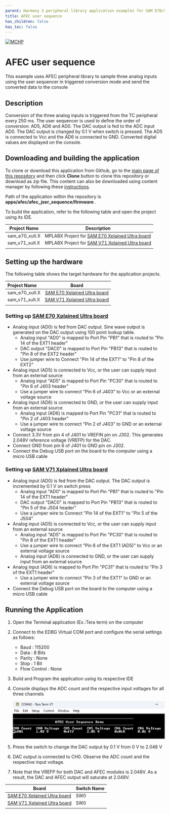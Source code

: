 ```yaml
---
parent: Harmony 3 peripheral library application examples for SAM E70/S70/V70/V71 family
title: AFEC user sequence 
has_children: false
has_toc: false
---
```


[![MCHP](https://www.microchip.com/ResourcePackages/Microchip/assets/dist/images/logo.png)](https://www.microchip.com)

# AFEC user sequence

This example uses AFEC peripheral library to sample three analog inputs using the user sequencer in triggered conversion mode and send the converted data to the console

## Description

Conversion of the three analog inputs is triggered from the TC peripheral every 250 ms. The user sequencer is used to define the order of conversion: AD5, AD6 and AD0. The DAC output is fed to the ADC input AD0. The DAC output is changed by 0.1 V when switch is pressed.
The AD5 is connected to Vcc and the AD6 is connected to GND. Converted digital values are displayed on the console.

## Downloading and building the application

To clone or download this application from Github, go to the [main page of this repository](https://github.com/Microchip-MPLAB-Harmony/csp_apps_sam_e70_s70_v70_v71) and then click **Clone** button to clone this repository or download as zip file.
This content can also be downloaded using content manager by following these [instructions](https://github.com/Microchip-MPLAB-Harmony/contentmanager/wiki).

Path of the application within the repository is **apps/afec/afec_jser_sequence/firmware** .

To build the application, refer to the following table and open the project using its IDE.

| Project Name      | Description                                    |
| ----------------- | ---------------------------------------------- |
| sam_e70_xult.X    | MPLABX Project for [SAM E70 Xplained Ultra board](https://www.microchip.com/DevelopmentTools/ProductDetails/PartNO/DM320113)|
| sam_v71_xult.X    | MPLABX Project for  [SAM V71 Xplained Ultra board](https://www.microchip.com/developmenttools/ProductDetails/atsamv71-xult)|
|||

## Setting up the hardware

The following table shows the target hardware for the application projects.

| Project Name| Board|
|:---------|:---------:|
|sam_e70_xult.X | [SAM E70 Xplained Ultra board](https://www.microchip.com/DevelopmentTools/ProductDetails/PartNO/DM320113)|
|sam_v71_xult.X | [SAM V71 Xplained Ultra board](https://www.microchip.com/developmenttools/ProductDetails/atsamv71-xult)|
|||

### Setting up [SAM E70 Xplained Ultra board](https://www.microchip.com/DevelopmentTools/ProductDetails/PartNO/DM320113)

- Analog input (AD0) is fed from DAC output. Sine wave output is generated on the DAC output using 100 point lookup table.
  - Analog input "AD0" is mapped to Port Pin "PB1" that is routed to "Pin 14 of the EXT1 header"
  - DAC output "DAC0" is mapped to Port Pin "PB13" that is routed to "Pin 8 of the EXT2 header"
  - Use jumper wire to Connect "Pin 14 of the EXT1" to "Pin 8 of the EXT2"
- Analog input (AD5) is connected to Vcc, or the user can supply input from an external source
  - Analog input "AD5" is mapped to Port Pin "PC30" that is routed to "Pin 6 of J403 header"
  - Use a jumper wire to connect "Pin 6 of J403" to Vcc or an external voltage source
- Analog input (AD6) is connected to GND, or the user can supply input from an external source
  - Analog input (AD6) is mapped to Port Pin "PC31" that is routed to "Pin 2 of J403 header"
  - Use a jumper wire to connect "Pin 2 of J403" to GND or an external voltage source
- Connect 3.3V from pin 4 of J401 to VREFIN pin on J302. This generates 2.048V reference voltage (VREFP) for the DAC.
- Connect GND from pin 6 of J401 to GND pin on J302.
- Connect the Debug USB port on the board to the computer using a micro USB cable

### Setting up [SAM V71 Xplained Ultra board](https://www.microchip.com/developmenttools/ProductDetails/atsamv71-xult)

- Analog input (AD0) is fed from the DAC output. The DAC output is incremented by 0.1 V on switch press
  - Analog input "AD0" is mapped to Port Pin "PB1" that is routed to "Pin 14 of the EXT1 header"
  - DAC output "DAC0" is mapped to Port Pin "PB13" that is routed to "Pin 5 of the J504 header"
  - Use a jumper wire to Connect "Pin 14 of the EXT1" to "Pin 5 of the J504"
- Analog input (AD5) is connected to Vcc, or the user can supply input from an external source
  - Analog input "AD5" is mapped to Port Pin "PC30" that is routed to "Pin 8 of the EXT1 header"
  - Use a jumper wire to connect "Pin 8 of the EXT1 (AD5)" to Vcc or an external voltage source
  - Analog input (AD6) is connected to GND, or the user can supply input from an external source
- Analog input (AD6) is mapped to Port Pin "PC31" that is routed to "Pin 3 of the EXT1 header"
  - Use a jumper wire to connect "Pin 3 of the EXT1" to GND or an external voltage source
- Connect the Debug USB port on the board to the computer using a micro USB cable

## Running the Application

1. Open the Terminal application (Ex.:Tera term) on the computer
2. Connect to the EDBG Virtual COM port and configure the serial settings as follows:
    - Baud : 115200
    - Data : 8 Bits
    - Parity : None
    - Stop : 1 Bit
    - Flow Control : None
3. Build and Program the application using its respective IDE
4. Console displays the ADC count and the respective input voltages for all three channels

    ![output](images/output_afec_user_sequence.png)

5. Press the switch to change the DAC output by 0.1 V from 0 V to 2.048 V
6. DAC output is connected to CH0. Observe the ADC count and the respective input voltage.
7. Note that the VREFP for both DAC and AFEC modules is 2.048V. As a result, the DAC and AFEC output will saturate at 2.048V.

| Board      | Switch Name                                    |
| ----------------- | ---------------------------------------------- |
| [SAM E70 Xplained Ultra board](https://www.microchip.com/DevelopmentTools/ProductDetails/PartNO/DM320113)    |SW0 |
| [SAM V71 Xplained Ultra board](https://www.microchip.com/developmenttools/ProductDetails/atsamv71-xult)      |SW0 |
|||
